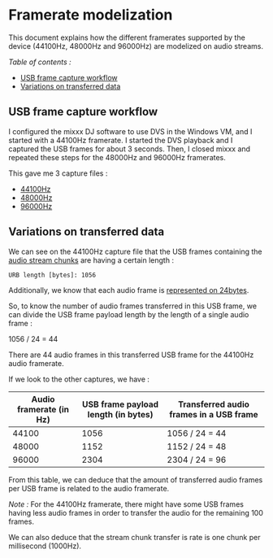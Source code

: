 # Framerate modelization

This document explains how the different framerates supported by the device
(44100Hz, 48000Hz and 96000Hz) are modelized on audio streams.

*Table of contents :*

- [USB frame capture workflow](#usb-frame-capture-workflow)
- [Variations on transferred data](#variations-on-transferred-data)

## USB frame capture workflow

I configured the mixxx DJ software to use DVS in the Windows VM, and I started
with a 44100Hz framerate. I started the DVS playback and I captured the USB
frames for about 3 seconds. Then, I closed mixxx and repeated these steps for
the 48000Hz and 96000Hz framerates.

This gave me 3 capture files :

- [44100Hz](../left-and-right-audio-channels-representation/captures/usb12_lrinput_lroutput_23.2msbuffer_44100Hz.pcapng)
- [48000Hz](captures/usb12_lrinput_lroutput_23.2msbuffer_48000Hz.pcapng)
- [96000Hz](captures/usb12_lrinput_lroutput_23.2msbuffer_96000Hz.pcapng)

## Variations on transferred data

We can see on the 44100Hz capture file that the USB frames containing the
[audio stream chunks](../timecode-and-music-signals-transfer/README.md)
are having a certain length :

```
URB length [bytes]: 1056
```

Additionally, we know that each audio frame is
[represented on 24bytes](../usb-channels-routing-representation/README.md).

So, to know the number of audio frames transferred in this USB frame, we can
divide the USB frame payload length by the length of a single audio frame :

1056 / 24 = 44

There are 44 audio frames in this transferred USB frame for the 44100Hz audio
framerate.

If we look to the other captures, we have :

| Audio framerate (in Hz) | USB frame payload length (in bytes) | Transferred audio frames in a USB frame |
| ----------------------- | ----------------------------------- | --------------------------------------- |
| 44100                   | 1056                                | 1056 / 24 = 44                          |
| 48000                   | 1152                                | 1152 / 24 = 48                          |
| 96000                   | 2304                                | 2304 / 24 = 96                          |

From this table, we can deduce that the amount of transferred audio frames per
USB frame is related to the audio framerate.

*Note :* For the 44100Hz framerate, there might have some USB frames having
less audio frames in order to transfer the audio for the remaining 100 frames.

We can also deduce that the stream chunk transfer is rate is one chunk per
millisecond (1000Hz).
